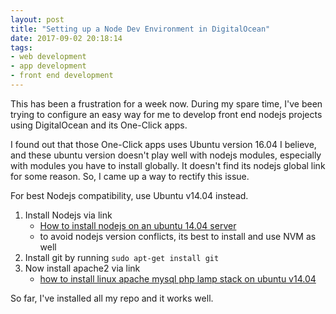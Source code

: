 ```yaml
---
layout: post
title: "Setting up a Node Dev Environment in DigitalOcean"
date: 2017-09-02 20:18:14
tags:
- web development
- app development
- front end development
---
```


This has been a frustration for a week now. During my spare time, I've been trying to configure an easy way for me to develop front end nodejs projects using DigitalOcean and its One-Click apps.

I found out that those One-Click apps uses Ubuntu version 16.04 I believe, and these ubuntu version doesn't play well with nodejs modules, especially with modules you have to install globally. It doesn't find its nodejs global link for some reason. So, I came up a way to rectify this issue.

For best Nodejs compatibility, use Ubuntu v14.04 instead.

1. Install Nodejs via link
	- [How to install nodejs on an ubuntu 14.04 server](https://www.digitalocean.com/community/tutorials/how-to-install-node-js-on-an-ubuntu-14-04-server)
	- to avoid nodejs version conflicts, its best to install and use NVM as well
2. Install git by running `sudo apt-get install git`
3. Now install apache2 via link
	- [how to install linux apache mysql php lamp stack on ubuntu v14.04](https://www.digitalocean.com/community/tutorials/how-to-install-linux-apache-mysql-php-lamp-stack-on-ubuntu-14-04)

So far, I've installed all my repo and it works well.

